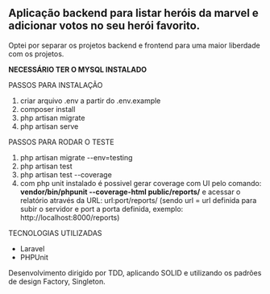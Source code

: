## Aplicação backend para listar heróis da marvel e adicionar votos no seu herói favorito.

Optei por separar os projetos backend e frontend para uma maior liberdade com os projetos.

****NECESSÁRIO TER O MYSQL INSTALADO****

PASSOS PARA INSTALAÇÃO

1. criar arquivo .env a partir do .env.example
2. composer install
3. php artisan migrate
4. php artisan serve

PASSOS PARA RODAR O TESTE

1. php artisan migrate --env=testing
2. php artisan test
3. php artisan test --coverage
4. com php unit instalado é possivel gerar coverage com UI pelo comando:  **vendor/bin/phpunit --coverage-html public/reports/** e acessar o relatório através da URL: url:port/reports/ (sendo url = url definida para subir o servidor e port a porta definida, exemplo: http://localhost:8000/reports)

TECNOLOGIAS UTILIZADAS

* Laravel
* PHPUnit

Desenvolvimento dirigido por TDD, aplicando SOLID e utilizando os padrões de design Factory, Singleton.
